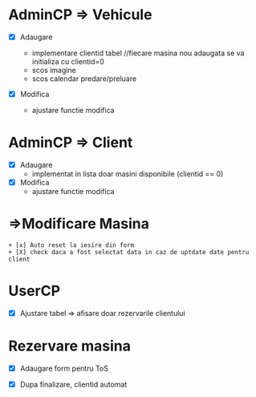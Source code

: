 # AdminCP => Vehicule
+ [X] Adaugare 
     - implementare clientid tabel //fiecare masina nou adaugata se va initializa cu clientid=0 
     - scos imagine
     - scos calendar predare/preluare 
           
+ [X] Modifica
     - ajustare functie modifica

# AdminCP => Client
+ [x] Adaugare
     - implementat in lista doar masini disponibile (clientid == 0)
+ [x] Modifica
     - ajustare functie modifica
#	     =>Modificare Masina 
	+ [x] Auto reset la iesire din form 
	+ [X] check daca a fost selectat data in caz de uptdate date pentru client 

# UserCP
+ [x] Ajustare tabel => afisare doar rezervarile clientului

# Rezervare masina
+ [x] Adaugare form pentru ToS
+ [X] Dupa finalizare, clientid automat

